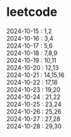 # leetcode

2024-10-15 : 1,2  
2024-10-16 : 3,4  
2024-10-17 : 5,6  
2024-10-18 : 7,8,9  
2024-10-19 : 10,11  
2024-10-20 : 12,13  
2024-10-21 : 14,15,16  
2024-10-22 : 17,18  
2024-10-23 : 19,20  
2024-10-24 : 21,22  
2024-10-25 : 23,24  
2024-10-26 : 25,26  
2024-10-27 : 27,28  
2024-10-28 : 29,30


